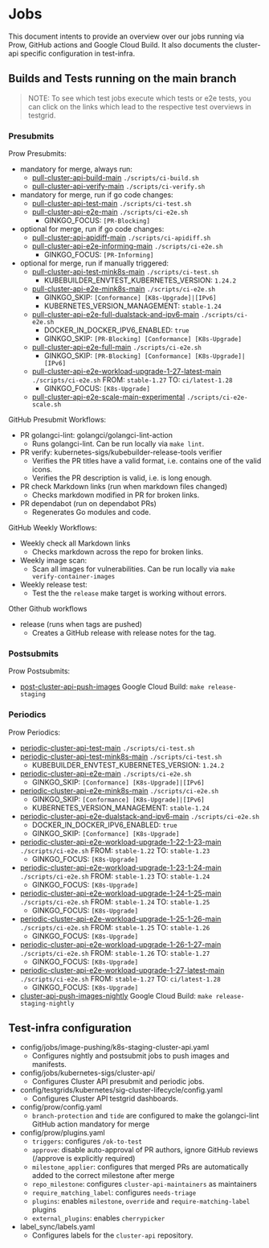 # Jobs

This document intents to provide an overview over our jobs running via Prow, GitHub actions and Google Cloud Build.
It also documents the cluster-api specific configuration in test-infra.

## Builds and Tests running on the main branch

> NOTE: To see which test jobs execute which tests or e2e tests, you can click on the links which lead to the respective test overviews in testgrid.

### Presubmits

Prow Presubmits:
* mandatory for merge, always run:
  * [pull-cluster-api-build-main] `./scripts/ci-build.sh`
  * [pull-cluster-api-verify-main] `./scripts/ci-verify.sh`
* mandatory for merge, run if go code changes:
  * [pull-cluster-api-test-main] `./scripts/ci-test.sh`
  * [pull-cluster-api-e2e-main] `./scripts/ci-e2e.sh`
    * GINKGO_FOCUS: `[PR-Blocking]`
* optional for merge, run if go code changes:
  * [pull-cluster-api-apidiff-main] `./scripts/ci-apidiff.sh`
  * [pull-cluster-api-e2e-informing-main] `./scripts/ci-e2e.sh`
    * GINKGO_FOCUS: `[PR-Informing]`
* optional for merge, run if manually triggered:
  * [pull-cluster-api-test-mink8s-main] `./scripts/ci-test.sh`
    * KUBEBUILDER_ENVTEST_KUBERNETES_VERSION: `1.24.2`
  * [pull-cluster-api-e2e-mink8s-main] `./scripts/ci-e2e.sh`
    * GINKGO_SKIP: `[Conformance] [K8s-Upgrade]|[IPv6]`
    * KUBERNETES_VERSION_MANAGEMENT: `stable-1.24`
  * [pull-cluster-api-e2e-full-dualstack-and-ipv6-main] `./scripts/ci-e2e.sh`
    * DOCKER_IN_DOCKER_IPV6_ENABLED: `true`
    * GINKGO_SKIP: `[PR-Blocking] [Conformance] [K8s-Upgrade]`
  * [pull-cluster-api-e2e-full-main] `./scripts/ci-e2e.sh`
    * GINKGO_SKIP: `[PR-Blocking] [Conformance] [K8s-Upgrade]|[IPv6]`
  * [pull-cluster-api-e2e-workload-upgrade-1-27-latest-main] `./scripts/ci-e2e.sh` FROM: `stable-1.27` TO: `ci/latest-1.28`
    * GINKGO_FOCUS: `[K8s-Upgrade]`
  * [pull-cluster-api-e2e-scale-main-experimental] `./scripts/ci-e2e-scale.sh`

GitHub Presubmit Workflows:
* PR golangci-lint: golangci/golangci-lint-action
  * Runs golangci-lint. Can be run locally via `make lint`.
* PR verify: kubernetes-sigs/kubebuilder-release-tools verifier
  * Verifies the PR titles have a valid format, i.e. contains one of the valid icons.
  * Verifies the PR description is valid, i.e. is long enough.
* PR check Markdown links (run when markdown files changed)
  * Checks markdown modified in PR for broken links.
* PR dependabot (run on dependabot PRs)
  * Regenerates Go modules and code.

GitHub Weekly Workflows:
* Weekly check all Markdown links
  * Checks markdown across the repo for broken links.
* Weekly image scan:
  * Scan all images for vulnerabilities. Can be run locally via `make verify-container-images`
* Weekly release test:
  * Test the the `release` make target is working without errors.
  
Other Github workflows
* release (runs when tags are pushed)
  * Creates a GitHub release with release notes for the tag.

### Postsubmits

Prow Postsubmits:
* [post-cluster-api-push-images] Google Cloud Build: `make release-staging`

### Periodics

Prow Periodics:
* [periodic-cluster-api-test-main] `./scripts/ci-test.sh`
* [periodic-cluster-api-test-mink8s-main] `./scripts/ci-test.sh`
  * KUBEBUILDER_ENVTEST_KUBERNETES_VERSION: `1.24.2`
* [periodic-cluster-api-e2e-main] `./scripts/ci-e2e.sh`
  * GINKGO_SKIP: `[Conformance] [K8s-Upgrade]|[IPv6]`
* [periodic-cluster-api-e2e-mink8s-main] `./scripts/ci-e2e.sh`
  * GINKGO_SKIP: `[Conformance] [K8s-Upgrade]|[IPv6]`
  * KUBERNETES_VERSION_MANAGEMENT: `stable-1.24`
* [periodic-cluster-api-e2e-dualstack-and-ipv6-main] `./scripts/ci-e2e.sh`
  * DOCKER_IN_DOCKER_IPV6_ENABLED: `true`
  * GINKGO_SKIP: `[Conformance] [K8s-Upgrade]`
* [periodic-cluster-api-e2e-workload-upgrade-1-22-1-23-main] `./scripts/ci-e2e.sh` FROM: `stable-1.22` TO: `stable-1.23`
  * GINKGO_FOCUS: `[K8s-Upgrade]`
* [periodic-cluster-api-e2e-workload-upgrade-1-23-1-24-main] `./scripts/ci-e2e.sh` FROM: `stable-1.23` TO: `stable-1.24`
  * GINKGO_FOCUS: `[K8s-Upgrade]`
* [periodic-cluster-api-e2e-workload-upgrade-1-24-1-25-main] `./scripts/ci-e2e.sh` FROM: `stable-1.24` TO: `stable-1.25`
  * GINKGO_FOCUS: `[K8s-Upgrade]`
* [periodic-cluster-api-e2e-workload-upgrade-1-25-1-26-main] `./scripts/ci-e2e.sh` FROM: `stable-1.25` TO: `stable-1.26`
  * GINKGO_FOCUS: `[K8s-Upgrade]`
* [periodic-cluster-api-e2e-workload-upgrade-1-26-1-27-main] `./scripts/ci-e2e.sh` FROM: `stable-1.26` TO: `stable-1.27`
  * GINKGO_FOCUS: `[K8s-Upgrade]`
* [periodic-cluster-api-e2e-workload-upgrade-1-27-latest-main] `./scripts/ci-e2e.sh` FROM: `stable-1.27` TO: `ci/latest-1.28`
  * GINKGO_FOCUS: `[K8s-Upgrade]`
* [cluster-api-push-images-nightly] Google Cloud Build: `make release-staging-nightly`

## Test-infra configuration

* config/jobs/image-pushing/k8s-staging-cluster-api.yaml
  * Configures nightly and postsubmit jobs to push images and manifests.
* config/jobs/kubernetes-sigs/cluster-api/
  * Configures Cluster API  presubmit and periodic jobs.
* config/testgrids/kubernetes/sig-cluster-lifecycle/config.yaml
  * Configures Cluster API testgrid dashboards.
* config/prow/config.yaml
  * `branch-protection` and `tide` are configured to make the golangci-lint GitHub action mandatory for merge
* config/prow/plugins.yaml
  * `triggers`: configures `/ok-to-test`
  * `approve`: disable auto-approval of PR authors, ignore GitHub reviews (/approve is explicitly required)
  * `milestone_applier`: configures that merged PRs are automatically added to the correct milestone after merge
  * `repo_milestone`: configures `cluster-api-maintainers` as maintainers
  * `require_matching_label`: configures `needs-triage`
  * `plugins`: enables `milestone`, `override` and `require-matching-label` plugins
  * `external_plugins`: enables `cherrypicker`
* label_sync/labels.yaml
  * Configures labels for the `cluster-api` repository.


<!-- links -->
[pull-cluster-api-build-main]: https://testgrid.k8s.io/sig-cluster-lifecycle-cluster-api#capi-pr-build-main
[pull-cluster-api-apidiff-main]: https://testgrid.k8s.io/sig-cluster-lifecycle-cluster-api#capi-pr-apidiff-main
[pull-cluster-api-verify-main]: https://testgrid.k8s.io/sig-cluster-lifecycle-cluster-api#capi-pr-verify-main
[pull-cluster-api-test-main]: https://testgrid.k8s.io/sig-cluster-lifecycle-cluster-api#capi-pr-test-main
[pull-cluster-api-test-mink8s-main]: https://testgrid.k8s.io/sig-cluster-lifecycle-cluster-api#capi-pr-test-mink8s-main
[pull-cluster-api-e2e-mink8s-main]: https://testgrid.k8s.io/sig-cluster-lifecycle-cluster-api#capi-pr-e2e-mink8s-main
[pull-cluster-api-e2e-main]: https://testgrid.k8s.io/sig-cluster-lifecycle-cluster-api#capi-pr-e2e-main
[pull-cluster-api-e2e-informing-main]: https://testgrid.k8s.io/sig-cluster-lifecycle-cluster-api#capi-pr-e2e-informing-main
[pull-cluster-api-e2e-full-dualstack-and-ipv6-main]: https://testgrid.k8s.io/sig-cluster-lifecycle-cluster-api#capi-pr-e2e-full-dualstack-and-ipv6-main
[pull-cluster-api-e2e-full-main]: https://testgrid.k8s.io/sig-cluster-lifecycle-cluster-api#capi-pr-e2e-full-main
[pull-cluster-api-e2e-workload-upgrade-1-27-latest-main]: https://testgrid.k8s.io/sig-cluster-lifecycle-cluster-api#capi-pr-e2e-main-1-27-latest
[pull-cluster-api-e2e-scale-main-experimental]: https://testgrid.k8s.io/sig-cluster-lifecycle-cluster-api#capi-pr-e2e-scale-main-experimental
[periodic-cluster-api-test-main]: https://testgrid.k8s.io/sig-cluster-lifecycle-cluster-api#capi-test-main
[periodic-cluster-api-test-mink8s-main]: https://testgrid.k8s.io/sig-cluster-lifecycle-cluster-api#capi-test-mink8s-main
[periodic-cluster-api-e2e-main]: https://testgrid.k8s.io/sig-cluster-lifecycle-cluster-api#capi-e2e-main
[periodic-cluster-api-e2e-mink8s-main]: https://testgrid.k8s.io/sig-cluster-lifecycle-cluster-api#capi-e2e-mink8s-main
[periodic-cluster-api-e2e-dualstack-and-ipv6-main]: https://testgrid.k8s.io/sig-cluster-lifecycle-cluster-api#capi-e2e-dualstack-and-ipv6-main
[periodic-cluster-api-e2e-workload-upgrade-1-22-1-23-main]: https://testgrid.k8s.io/sig-cluster-lifecycle-cluster-api#capi-e2e-main-1-22-1-23
[periodic-cluster-api-e2e-workload-upgrade-1-23-1-24-main]: https://testgrid.k8s.io/sig-cluster-lifecycle-cluster-api#capi-e2e-main-1-23-1-24
[periodic-cluster-api-e2e-workload-upgrade-1-24-1-25-main]: https://testgrid.k8s.io/sig-cluster-lifecycle-cluster-api#capi-e2e-main-1-24-1-25
[periodic-cluster-api-e2e-workload-upgrade-1-25-1-26-main]: https://testgrid.k8s.io/sig-cluster-lifecycle-cluster-api#capi-e2e-main-1-25-1-26
[periodic-cluster-api-e2e-workload-upgrade-1-26-1-27-main]: https://testgrid.k8s.io/sig-cluster-lifecycle-cluster-api#capi-e2e-main-1-26-1-27
[periodic-cluster-api-e2e-workload-upgrade-1-27-latest-main]: https://testgrid.k8s.io/sig-cluster-lifecycle-cluster-api#capi-e2e-main-1-27-latest
[cluster-api-push-images-nightly]: https://testgrid.k8s.io/sig-cluster-lifecycle-image-pushes#cluster-api-push-images-nightly
[post-cluster-api-push-images]: https://testgrid.k8s.io/sig-cluster-lifecycle-image-pushes#post-cluster-api-push-images
